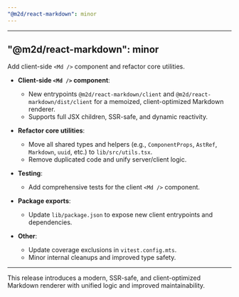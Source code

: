 ```yaml
---
"@m2d/react-markdown": minor
---
```


---

## "@m2d/react-markdown": minor

Add client-side `<Md />` component and refactor core utilities.

- **Client-side `<Md />` component**:

  - New entrypoints `@m2d/react-markdown/client` and `@m2d/react-markdown/dist/client` for a memoized, client-optimized Markdown renderer.
  - Supports full JSX children, SSR-safe, and dynamic reactivity.

- **Refactor core utilities**:

  - Move all shared types and helpers (e.g., `ComponentProps`, `AstRef`, `Markdown`, `uuid`, etc.) to `lib/src/utils.tsx`.
  - Remove duplicated code and unify server/client logic.

- **Testing**:

  - Add comprehensive tests for the client `<Md />` component.

- **Package exports**:

  - Update `lib/package.json` to expose new client entrypoints and dependencies.

- **Other**:
  - Update coverage exclusions in `vitest.config.mts`.
  - Minor internal cleanups and improved type safety.

---

This release introduces a modern, SSR-safe, and client-optimized Markdown renderer with unified logic and improved maintainability.
